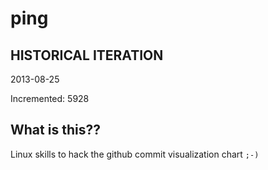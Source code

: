 # ping

## HISTORICAL ITERATION
2013-08-25

Incremented: 5928

## What is this?? 
Linux skills to hack the github commit visualization chart `;-)`
